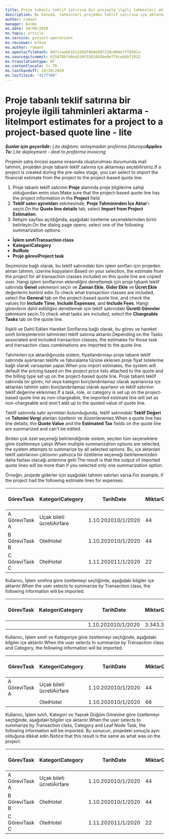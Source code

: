 ```yaml
---
title: Proje tabanlı teklif satırına bir projeyle ilgili tahminleri aktarma - lite
description: Bu konuda, tahminleri projeden teklif satırına içe aktarma hakkında bilgiler sağlanmaktadır.
author: rumant
manager: Annbe
ms.date: 10/09/2020
ms.topic: article
ms.service: project-operations
ms.reviewer: kfend
ms.author: rumant
ms.openlocfilehash: 607ccaeb61b12458f8b0e9d7230c000e7ff0501a
ms.sourcegitcommit: 625878bf48ea530f3381843be0e778cebbbf1922
ms.translationtype: HT
ms.contentlocale: tr-TR
ms.lasthandoff: 10/30/2020
ms.locfileid: "4177760"
---
```

# <a name="import-estimates-for-a-project-to-a-project-based-quote-line---lite"></a><span data-ttu-id="009cb-103">Proje tabanlı teklif satırına bir projeyle ilgili tahminleri aktarma - lite</span><span class="sxs-lookup"><span data-stu-id="009cb-103">Import estimates for a project to a project-based quote line - lite</span></span>

<span data-ttu-id="009cb-104">_**Şunlar için geçerlidir:** Lite dağıtımı: anlaşmadan proforma faturaya_</span><span class="sxs-lookup"><span data-stu-id="009cb-104">_**Applies To:** Lite deployment - deal to proforma invoicing_</span></span>

<span data-ttu-id="009cb-105">Projenin satış öncesi aşama sırasında oluşturulması durumunda mali tahmini, projeden proje tabanlı teklif satırına içe aktarmayı seçebilirsiniz.</span><span class="sxs-lookup"><span data-stu-id="009cb-105">If a project is created during the pre-sales stage, you can select to import the financial estimate from the project to the project-based quote line.</span></span>

1. <span data-ttu-id="009cb-106">Proje tabanlı teklif satırının **Proje** alanında proje bilgilerine sahip olduğundan emin olun.</span><span class="sxs-lookup"><span data-stu-id="009cb-106">Make sure that the project-based quote line has the project information in the **Project** field.</span></span>
2. <span data-ttu-id="009cb-107">**Teklif satırı ayrıntıları** sekmesinde, **Proje Tahmininden İçe Aktar**'ı seçin.</span><span class="sxs-lookup"><span data-stu-id="009cb-107">On the **Quote line details** tab, select **Import from Project Estimation**.</span></span>
3. <span data-ttu-id="009cb-108">İletişim sayfası açıldığında, aşağıdaki özetleme seçeneklerinden birini belirleyin.</span><span class="sxs-lookup"><span data-stu-id="009cb-108">On the dialog page opens, select one of the following summarization options.</span></span>

  - <span data-ttu-id="009cb-109">**İşlem sınıfı**</span><span class="sxs-lookup"><span data-stu-id="009cb-109">**Transaction class**</span></span>
  - <span data-ttu-id="009cb-110">**Kategori**</span><span class="sxs-lookup"><span data-stu-id="009cb-110">**Category**</span></span>
  - <span data-ttu-id="009cb-111">**Rol**</span><span class="sxs-lookup"><span data-stu-id="009cb-111">**Role**</span></span> 
  - <span data-ttu-id="009cb-112">**Proje görevi**</span><span class="sxs-lookup"><span data-stu-id="009cb-112">**Project task**</span></span>

<span data-ttu-id="009cb-113">Seçiminize bağlı olarak, bu teklif satırındaki tüm işlem sınıfları için projeden alınan tahmin, üzerine kopyalanır.</span><span class="sxs-lookup"><span data-stu-id="009cb-113">Based on your selection, the estimate from the project for all transaction classes included on this quote line are copied over.</span></span> <span data-ttu-id="009cb-114">Hangi işlem sınıflarının eklendiğini denetlemek için proje tabanlı teklif satırında **Genel** sekmesini seçin ve **Zaman Ekle**, **Gider Ekle** ve **Ücret Ekle** değerlerini kontrol edin.</span><span class="sxs-lookup"><span data-stu-id="009cb-114">To check what transaction classes are included, select the **General** tab on the project-based quote line, and check the values for **Include Time**, **Include Expenses**, and **Include Fees**.</span></span>  <span data-ttu-id="009cb-115">Hangi görevlerin dahil edildiğini denetlemek için teklif satırındaki **Ücretli Görevler** sekmesini seçin.</span><span class="sxs-lookup"><span data-stu-id="009cb-115">To check what tasks are included, select the **Chargeable Tasks** tab on the quote line.</span></span>

<span data-ttu-id="009cb-116">İlişkili ve Dahil Edilen Hareket Sınıflarına bağlı olarak, bu görev ve hareket sınıfı birleşimlerinin tahminleri teklif satırına aktarılır.</span><span class="sxs-lookup"><span data-stu-id="009cb-116">Depending on the Tasks associated and Included transaction classes, the estimates for those task and transaction class combinations are imported to the quote line.</span></span>

<span data-ttu-id="009cb-117">Tahminleri içe aktardığınızda sistem, fiyatlandırmayı proje tabanlı teklif satırında ayarlanan teklife ve faturalama türüne eklenen proje fiyat listelerine bağlı olarak varsayılan yapar.</span><span class="sxs-lookup"><span data-stu-id="009cb-117">When you import estimates, the system will default the pricing based on the project price lists attached to the quote and the billing type set up on the project-based quote line.</span></span> <span data-ttu-id="009cb-118">Proje tabanlı teklif satırında bir görev, rol veya kategori borçlandırılamaz olarak ayarlanırsa içe aktarılan tahmin satırı borçlandırılamaz olarak ayarlanır ve teklif satırının teklif değerine eklenmez.</span><span class="sxs-lookup"><span data-stu-id="009cb-118">If a task, role, or category is set up on the project-based quote line as non-chargeable, the imported estimate line will set as non-chargeable and won't add up to the quoted value of quote line.</span></span>

<span data-ttu-id="009cb-119">Teklif satırında satır ayrıntıları bulunduğunda, teklif satırındaki **Teklif Değeri** ve **Tahmini Vergi** alanları özetlenir ve düzenlenemez.</span><span class="sxs-lookup"><span data-stu-id="009cb-119">When a quote line has line details, the **Quote Value** and the **Estimated Tax** fields on the quote line are summarized and can't be edited.</span></span>

<span data-ttu-id="009cb-120">Birden çok özet seçeneği belirlendiğinde sistem, seçilen tüm seçeneklere göre özetlemeye çalışır.</span><span class="sxs-lookup"><span data-stu-id="009cb-120">When multiple summarization options are selected, the system attempts to summarize by all selected options.</span></span> <span data-ttu-id="009cb-121">Bu, içe aktarılan teklif satırlarının çıktısının yalnızca bir özetleme seçeneği belirlemenizden daha fazlası olacağı anlamına gelir.</span><span class="sxs-lookup"><span data-stu-id="009cb-121">The result is that the output of imported quote lines will be more than if you selected only one summarization option.</span></span>

<span data-ttu-id="009cb-122">Örneğin, projede giderler için aşağıdaki tahmin satırları varsa.</span><span class="sxs-lookup"><span data-stu-id="009cb-122">For example, if the project had the following estimate lines for expenses.</span></span>

| <span data-ttu-id="009cb-123">Görev</span><span class="sxs-lookup"><span data-stu-id="009cb-123">Task</span></span> | <span data-ttu-id="009cb-124">Kategori</span><span class="sxs-lookup"><span data-stu-id="009cb-124">Category</span></span> | <span data-ttu-id="009cb-125">Tarih</span><span class="sxs-lookup"><span data-stu-id="009cb-125">Date</span></span> | <span data-ttu-id="009cb-126">Miktar</span><span class="sxs-lookup"><span data-stu-id="009cb-126">Quantity</span></span> | <span data-ttu-id="009cb-127">Birim fiyatı</span><span class="sxs-lookup"><span data-stu-id="009cb-127">Unit price</span></span> | <span data-ttu-id="009cb-128">Miktar</span><span class="sxs-lookup"><span data-stu-id="009cb-128">Amount</span></span> |
| --- | --- | --- | --- | --- | --- |
| <span data-ttu-id="009cb-129">A Görevi</span><span class="sxs-lookup"><span data-stu-id="009cb-129">Task A</span></span> | <span data-ttu-id="009cb-130">Uçak bileti ücreti</span><span class="sxs-lookup"><span data-stu-id="009cb-130">Airfare</span></span> | <span data-ttu-id="009cb-131">1.10.2020</span><span class="sxs-lookup"><span data-stu-id="009cb-131">10/1/2020</span></span> | <span data-ttu-id="009cb-132">4</span><span class="sxs-lookup"><span data-stu-id="009cb-132">4</span></span> | <span data-ttu-id="009cb-133">400</span><span class="sxs-lookup"><span data-stu-id="009cb-133">400</span></span> | <span data-ttu-id="009cb-134">1600</span><span class="sxs-lookup"><span data-stu-id="009cb-134">1600</span></span> |
| <span data-ttu-id="009cb-135">B Görevi</span><span class="sxs-lookup"><span data-stu-id="009cb-135">Task B</span></span> | <span data-ttu-id="009cb-136">Otel</span><span class="sxs-lookup"><span data-stu-id="009cb-136">Hotel</span></span> | <span data-ttu-id="009cb-137">1.10.2020</span><span class="sxs-lookup"><span data-stu-id="009cb-137">10/1/2020</span></span> | <span data-ttu-id="009cb-138">4</span><span class="sxs-lookup"><span data-stu-id="009cb-138">4</span></span> | <span data-ttu-id="009cb-139">200</span><span class="sxs-lookup"><span data-stu-id="009cb-139">200</span></span> | <span data-ttu-id="009cb-140">800</span><span class="sxs-lookup"><span data-stu-id="009cb-140">800</span></span> |
| <span data-ttu-id="009cb-141">C Görevi</span><span class="sxs-lookup"><span data-stu-id="009cb-141">Task C</span></span> | <span data-ttu-id="009cb-142">Otel</span><span class="sxs-lookup"><span data-stu-id="009cb-142">Hotel</span></span> | <span data-ttu-id="009cb-143">1.11.2020</span><span class="sxs-lookup"><span data-stu-id="009cb-143">11/1/2020</span></span> | <span data-ttu-id="009cb-144">2</span><span class="sxs-lookup"><span data-stu-id="009cb-144">2</span></span> | <span data-ttu-id="009cb-145">200</span><span class="sxs-lookup"><span data-stu-id="009cb-145">200</span></span> | <span data-ttu-id="009cb-146">400</span><span class="sxs-lookup"><span data-stu-id="009cb-146">400</span></span> |

<span data-ttu-id="009cb-147">Kullanıcı, İşlem sınıfına göre özetlemeyi seçtiğinde, aşağıdaki bilgiler içe aktarılır.</span><span class="sxs-lookup"><span data-stu-id="009cb-147">When the user selects to summarize by Transaction class, the following information will be imported.</span></span>

| <span data-ttu-id="009cb-148">Görev</span><span class="sxs-lookup"><span data-stu-id="009cb-148">Task</span></span> | <span data-ttu-id="009cb-149">Kategori</span><span class="sxs-lookup"><span data-stu-id="009cb-149">Category</span></span> | <span data-ttu-id="009cb-150">Tarih</span><span class="sxs-lookup"><span data-stu-id="009cb-150">Date</span></span> | <span data-ttu-id="009cb-151">Miktar</span><span class="sxs-lookup"><span data-stu-id="009cb-151">Quantity</span></span> | <span data-ttu-id="009cb-152">Birim fiyatı</span><span class="sxs-lookup"><span data-stu-id="009cb-152">Unit price</span></span> | <span data-ttu-id="009cb-153">Miktar</span><span class="sxs-lookup"><span data-stu-id="009cb-153">Amount</span></span> |
| --- | --- | --- | --- | --- | --- |
|||<span data-ttu-id="009cb-154">1.10.2020</span><span class="sxs-lookup"><span data-stu-id="009cb-154">10/1/2020</span></span> | <span data-ttu-id="009cb-155">3.34</span><span class="sxs-lookup"><span data-stu-id="009cb-155">3.34</span></span> | <span data-ttu-id="009cb-156">840</span><span class="sxs-lookup"><span data-stu-id="009cb-156">840</span></span> | <span data-ttu-id="009cb-157">2800</span><span class="sxs-lookup"><span data-stu-id="009cb-157">2800</span></span> |

<span data-ttu-id="009cb-158">Kullanıcı, İşlem sınıfı ve Kategoriye göre özetlemeyi seçtiğinde, aşağıdaki bilgiler içe aktarılır.</span><span class="sxs-lookup"><span data-stu-id="009cb-158">When the user selects to summarize by Transaction class and Category, the following information will be imported.</span></span>

| <span data-ttu-id="009cb-159">Görev</span><span class="sxs-lookup"><span data-stu-id="009cb-159">Task</span></span> | <span data-ttu-id="009cb-160">Kategori</span><span class="sxs-lookup"><span data-stu-id="009cb-160">Category</span></span> | <span data-ttu-id="009cb-161">Tarih</span><span class="sxs-lookup"><span data-stu-id="009cb-161">Date</span></span> | <span data-ttu-id="009cb-162">Miktar</span><span class="sxs-lookup"><span data-stu-id="009cb-162">Quantity</span></span> | <span data-ttu-id="009cb-163">Birim fiyatı</span><span class="sxs-lookup"><span data-stu-id="009cb-163">Unit price</span></span> | <span data-ttu-id="009cb-164">Miktar</span><span class="sxs-lookup"><span data-stu-id="009cb-164">Amount</span></span> |
| --- | --- | --- | --- | --- | --- |
| <span data-ttu-id="009cb-165">A Görevi</span><span class="sxs-lookup"><span data-stu-id="009cb-165">Task A</span></span> | <span data-ttu-id="009cb-166">Uçak bileti ücreti</span><span class="sxs-lookup"><span data-stu-id="009cb-166">Airfare</span></span> | <span data-ttu-id="009cb-167">1.10.2020</span><span class="sxs-lookup"><span data-stu-id="009cb-167">10/1/2020</span></span> | <span data-ttu-id="009cb-168">4</span><span class="sxs-lookup"><span data-stu-id="009cb-168">4</span></span> | <span data-ttu-id="009cb-169">400</span><span class="sxs-lookup"><span data-stu-id="009cb-169">400</span></span> | <span data-ttu-id="009cb-170">1600</span><span class="sxs-lookup"><span data-stu-id="009cb-170">1600</span></span> |
| | <span data-ttu-id="009cb-171">Otel</span><span class="sxs-lookup"><span data-stu-id="009cb-171">Hotel</span></span> | <span data-ttu-id="009cb-172">1.10.2020</span><span class="sxs-lookup"><span data-stu-id="009cb-172">10/1/2020</span></span> | <span data-ttu-id="009cb-173">6</span><span class="sxs-lookup"><span data-stu-id="009cb-173">6</span></span> | <span data-ttu-id="009cb-174">200</span><span class="sxs-lookup"><span data-stu-id="009cb-174">200</span></span> | <span data-ttu-id="009cb-175">1200</span><span class="sxs-lookup"><span data-stu-id="009cb-175">1200</span></span> |

<span data-ttu-id="009cb-176">Kullanıcı, İşlem sınıfı, Kategori ve Yaprak Düğüm Görevine göre özetlemeyi seçtiğinde, aşağıdaki bilgiler içe aktarılır.</span><span class="sxs-lookup"><span data-stu-id="009cb-176">When the user selects to summarize by Transaction class, Category and Leaf Node Task, the following information will be imported.</span></span> <span data-ttu-id="009cb-177">Bu sonucun, projedeki sonuçla aynı olduğuna dikkat edin.</span><span class="sxs-lookup"><span data-stu-id="009cb-177">Notice that this result is the same as what was on the project.</span></span>

| <span data-ttu-id="009cb-178">Görev</span><span class="sxs-lookup"><span data-stu-id="009cb-178">Task</span></span> | <span data-ttu-id="009cb-179">Kategori</span><span class="sxs-lookup"><span data-stu-id="009cb-179">Category</span></span> | <span data-ttu-id="009cb-180">Tarih</span><span class="sxs-lookup"><span data-stu-id="009cb-180">Date</span></span> | <span data-ttu-id="009cb-181">Miktar</span><span class="sxs-lookup"><span data-stu-id="009cb-181">Quantity</span></span> | <span data-ttu-id="009cb-182">Birim fiyatı</span><span class="sxs-lookup"><span data-stu-id="009cb-182">Unit price</span></span> | <span data-ttu-id="009cb-183">Miktar</span><span class="sxs-lookup"><span data-stu-id="009cb-183">Amount</span></span> |
| --- | --- | --- | --- | --- | --- |
| <span data-ttu-id="009cb-184">A Görevi</span><span class="sxs-lookup"><span data-stu-id="009cb-184">Task A</span></span> | <span data-ttu-id="009cb-185">Uçak bileti ücreti</span><span class="sxs-lookup"><span data-stu-id="009cb-185">Airfare</span></span> | <span data-ttu-id="009cb-186">1.10.2020</span><span class="sxs-lookup"><span data-stu-id="009cb-186">10/1/2020</span></span> | <span data-ttu-id="009cb-187">4</span><span class="sxs-lookup"><span data-stu-id="009cb-187">4</span></span> | <span data-ttu-id="009cb-188">400</span><span class="sxs-lookup"><span data-stu-id="009cb-188">400</span></span> | <span data-ttu-id="009cb-189">1600</span><span class="sxs-lookup"><span data-stu-id="009cb-189">1600</span></span> |
| <span data-ttu-id="009cb-190">B Görevi</span><span class="sxs-lookup"><span data-stu-id="009cb-190">Task B</span></span> | <span data-ttu-id="009cb-191">Otel</span><span class="sxs-lookup"><span data-stu-id="009cb-191">Hotel</span></span> | <span data-ttu-id="009cb-192">1.10.2020</span><span class="sxs-lookup"><span data-stu-id="009cb-192">10/1/2020</span></span> | <span data-ttu-id="009cb-193">4</span><span class="sxs-lookup"><span data-stu-id="009cb-193">4</span></span> | <span data-ttu-id="009cb-194">200</span><span class="sxs-lookup"><span data-stu-id="009cb-194">200</span></span> | <span data-ttu-id="009cb-195">800</span><span class="sxs-lookup"><span data-stu-id="009cb-195">800</span></span> |
| <span data-ttu-id="009cb-196">C Görevi</span><span class="sxs-lookup"><span data-stu-id="009cb-196">Task C</span></span> | <span data-ttu-id="009cb-197">Otel</span><span class="sxs-lookup"><span data-stu-id="009cb-197">Hotel</span></span> | <span data-ttu-id="009cb-198">1.11.2020</span><span class="sxs-lookup"><span data-stu-id="009cb-198">11/1/2020</span></span> | <span data-ttu-id="009cb-199">2</span><span class="sxs-lookup"><span data-stu-id="009cb-199">2</span></span> | <span data-ttu-id="009cb-200">200</span><span class="sxs-lookup"><span data-stu-id="009cb-200">200</span></span> | <span data-ttu-id="009cb-201">400</span><span class="sxs-lookup"><span data-stu-id="009cb-201">400</span></span> |

